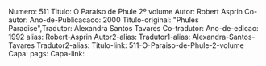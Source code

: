Numero: 511
Titulo: O Paraíso de Phule 2º volume
Autor: Robert Asprin
Co-autor: 
Ano-de-Publicacaoo: 2000
Titulo-original: "Phules Paradise",Tradutor: Alexandra Santos Tavares
Co-tradutor: 
Ano-de-edicao: 1992
alias: Robert-Asprin
Autor2-alias: 
Tradutor1-alias: Alexandra-Santos-Tavares
Tradutor2-alias: 
Titulo-link: 511-O-Paraiso-de-Phule-2-volume
Capa: 
pags: 
Capa-link: